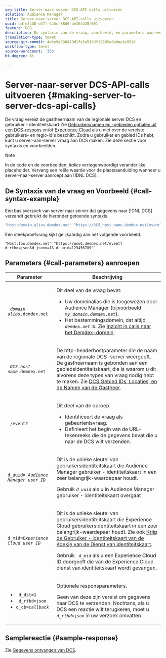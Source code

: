 ```yaml
---
seo-title: Server-naar-server DCS-API-calls uitvoeren
solution: Audience Manager
title: Server-naar-server DCS-API-calls uitvoeren
uuid: bdfe3430-e27f-4a5c-88d9-ae164d28f601
feature: DCS
description: De syntaxis van de vraag, voorbeeld, en parameters wanneer het maken van server-aan-server DCS API vraag
translation-type: tm+mt
source-git-commit: 4dbe9a838470d1fe54538df12605a0e0aa1e0510
workflow-type: tm+mt
source-wordcount: '356'
ht-degree: 6%

---
```



# Server-naar-server DCS-API-calls uitvoeren {#making-server-to-server-dcs-api-calls}

De vraag vereist de gastheernaam van de regionale server DCS en gebruiker - identiteitskaart Zie [Gebruikersnamen en -gebieden ophalen uit een DCS-respons](/help/using/api/dcs-intro/dcs-s2s/dcs-aam-ids.md) en/of [Experience Cloud](/help/using/api/dcs-intro/dcs-s2s/dcs-mcid-ids.md) als u niet over de vereiste gebruikers- en regio-id&#39;s beschikt. Zodra u gebruiker en gebied IDs hebt, kunt u server-aan-server vraag aan DCS maken. Zie deze sectie voor syntaxis en voorbeelden.

>[!NOTE]
>
>In de code en de voorbeelden, *italics* vertegenwoordigt veranderlijke placeholder. Vervang een reële waarde voor de plaatsaanduiding wanneer u server-naar-server aanroept aan [!DNL DCS].

## De Syntaxis van de vraag en Voorbeeld {#call-syntax-example}

Een basisverzoek van server naar server dat gegevens naar [!DNL DCS] verzendt gebruikt de hieronder getoonde syntaxis.

```js
"Host:domain_alias.demdex.net" "https://DCS_host_name.demdex.net/event?d_rtbd=json&d_jsonv=1&d_uuid=userID
```

Een steekproefvraag kijkt gelijkaardig aan het volgende voorbeeld.

```
"Host:foo.demdex.net" "https://usw2.demdex.net/event?d_rtbd=json&d_jsonv=1& d_uuid=123456789"`
```

## Parameters {#call-parameters} aanroepen

<table id="table_3AF4466009B64F0C9CBE7904A4096E0C"> 
 <thead> 
  <tr> 
   <th colname="col1" class="entry"> Parameter </th> 
   <th colname="col2" class="entry"> Beschrijving </th> 
  </tr> 
 </thead>
 <tbody> 
  <tr> 
   <td colname="col1"> <p><code> <i>domain alias</i>.demdex.net</code> </p> </td> 
   <td colname="col2"> <p>Dit deel van de vraag bevat: </p> <p> 
     <ul id="ul_3EDA9C7BA6794D06BCB07A75A9BD2372"> 
      <li id="li_74624CA78D6F4536A8164AE1FA1DECB9">Uw domeinalias die is toegewezen door <span class="keyword"> Audience Manager</span> (bijvoorbeeld <i><code> my_domain.demdex.net</code></i>). </li> 
      <li id="li_08ABE91CA247403AA480B3FB4BEF83BA">Het bestemmingsdomein, dat altijd <i><code> demdex.net</code></i> is. Zie <a href="../../../reference/demdex-calls.md">Inzicht in calls naar het Demdex-domein</a>. </li> 
     </ul> </p> </td> 
  </tr> 
  <tr> 
   <td colname="col1"> <p><code> <i>DCS host name</i>.demdex.net</code> </p> </td> 
   <td colname="col2"> <p>De http-headerhostparameter die de naam van de regionale <span class="wintitle"> DCS</span>-server weergeeft. De gastheernaam is gebonden aan een gebiedsidentiteitskaart, die is waarom u dit alvorens deze types van vraag nodig hebt te maken. Zie <a href="../../../api/dcs-intro/dcs-api-reference/dcs-regions.md"> DCS Gebied IDs, Locaties, en de Namen van de Gastheer</a>. </p> </td> 
  </tr> 
  <tr> 
   <td colname="col1"> <p><code> /event?</code> </p> </td> 
   <td colname="col2"> <p>Dit deel van de oproep: </p> <p> 
     <ul id="ul_6332444A305A4F12A7CBE471CA508516"> 
      <li id="li_1C5C111B2B0E4621B3FC0C20D6516041">Identificeert de vraag als gebeurtenisvraag. </li> 
      <li id="li_DBCE9B1C70604A629ECD7AC0A9052198">Definieert het begin van de URL-tekenreeks die de gegevens bevat die u naar de DCS wilt verzenden. </li> 
     </ul> </p> </td> 
  </tr> 
  <tr> 
   <td colname="col1"> <p><code>d_uuid= <i>Audience Manager user ID</i></code> </p> </td> 
   <td colname="col2"> <p>Dit is de unieke sleutel van gebruikersidentiteitskaart die <span class="keyword"> Audience Manager</span> gebruiker - identiteitskaart in een zeer belangrijk-waardepaar houdt. </p> <p>Gebruik <code><i>d_uuid</i></code> als u in <span class="keyword"> Audience Manager</span> gebruiker - identiteitskaart overgaat </p> </td>
  </tr> 
  <tr> 
   <td colname="col1"> <p><code>d_mid=<i>Experience Cloud user ID</i></code> </p> </td> 
   <td colname="col2"> <p>Dit is de unieke sleutel van gebruikersidentiteitskaart die <span class="keyword"> Experience Cloud </span> gebruikersidentiteitskaart in een zeer belangrijk-waardepaar houdt. Zie ook <a href="../../../api/dcs-intro/dcs-s2s/dcs-mcid-ids.md#get-user-ids-from-service-cookie"> Krijg de Gebruiker - identiteitskaart van de Koekje van de Dienst van identiteitskaart</a>. </p> <p>Gebruik <i><code> d_mid</code></i> als u een <span class="keyword"> Experience Cloud</span> ID doorgeeft die van de <span class="keyword"> Experience Cloud</span> dienst van identiteitskaart wordt gevangen. </p> </td> 
  </tr> 
  <tr> 
   <td colname="col1"> <p> 
     <ul id="ul_36E2C1A0538D4D2C94DFC1335720A524"> 
      <li id="li_8902EED431CE4F0189A94868FA52DB1F"><code> d_dst=1</code> </li> 
      <li id="li_4B6B29499D444E31808DE0A9AA0442D0"><code> d_rtbd=json</code> </li> 
      <li id="li_3430CD0438604B83BE6437E6EC480816"><code>d_cb=<i>callback</i></code> </li> 
     </ul> </p> </td> 
   <td colname="col2"> <p>Optionele responsparameters. </p> <p> Geen van deze zijn vereist om gegevens naar <span class="wintitle"> DCS</span> te verzenden. Nochtans, als u <span class="wintitle"> DCS</span> een reactie wilt terugkeren, moet u <i><code> d_rtbd=json</code></i> in uw verzoek omvatten. </p> </td> 
  </tr> 
 </tbody> 
</table>

## Samplereactie {#sample-response}

Zie [Gegevens ontvangen van DCS](../../../api/dcs-intro/dcs-event-calls/dcs-url-receive.md).
